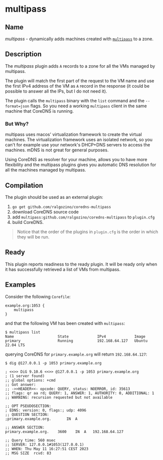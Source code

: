 # multipass

## Name

*multipass* - dynamically adds machines created with [`multipass`](https://multipass.run/) to a zone.

## Description

The *multipass* plugin adds `A` records to a zone for all the VMs managed by multipass.

The plugin will match the first part of the request to the VM name and use the first IPv4 address of the VM as `A` record in the response (it could be possible to answer all the IPs, but I do not need it).

The plugin calls the `multipass` binary with the `list` command and the `--format=json` flags. So you need a working `multipass` client in the same machine that CoreDNS is running.

### But Why?

multipass uses macos' virtualization framework to create the virtual machines. The virtualization framework uses an isolated network, so you can't for example use your network's DHCP+DNS servers to access the machines. mDNS is not great for general purposes.

Using CoreDNS as resolver for your machine, allows you to have more flexibility and the multipass plugins gives you automatic DNS resolution for all the machines managed by multipass.

## Compilation

The plugin should be used as an external plugin:

1. `go get github.com/ralgozino/coredns-multipass`
2. download CoreDNS source code
3. add `multipass:github.com/ralgozino/coredns-multipass` to `plugin.cfg`
4. build CoreDNS.

> Notice that the order of the plugins in `plugin.cfg` is the order in which they will be run.

## Ready

This plugin reports readiness to the ready plugin. It will be ready only when it has successfully retrieved a list of VMs from multipass.

## Examples

Consider the following `Corefile`:

```Corefile
example.org:1053 {
    multipass
}
```

and that the following VM has been created with `multipass`:

```console
$ multipass list
Name                    State             IPv4             Image
primary                 Running           192.168.64.127   Ubuntu 22.04 LTS
```

querying CoreDNS for `primary.example.org` will return `192.168.64.127`:

```console
$ dig @127.0.0.1 -p 1053 primary.example.org

; <<>> DiG 9.10.6 <<>> @127.0.0.1 -p 1053 primary.example.org
; (1 server found)
;; global options: +cmd
;; Got answer:
;; ->>HEADER<<- opcode: QUERY, status: NOERROR, id: 35613
;; flags: qr aa rd; QUERY: 1, ANSWER: 1, AUTHORITY: 0, ADDITIONAL: 1
;; WARNING: recursion requested but not available

;; OPT PSEUDOSECTION:
; EDNS: version: 0, flags:; udp: 4096
;; QUESTION SECTION:
;primary.example.org.		IN	A

;; ANSWER SECTION:
primary.example.org.	3600	IN	A	192.168.64.127

;; Query time: 560 msec
;; SERVER: 127.0.0.1#1053(127.0.0.1)
;; WHEN: Thu May 11 16:27:51 CEST 2023
;; MSG SIZE  rcvd: 83
```
